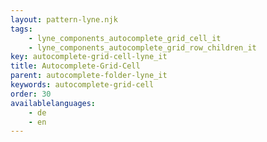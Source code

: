```yaml
---
layout: pattern-lyne.njk
tags: 
    - lyne_components_autocomplete_grid_cell_it
    - lyne_components_autocomplete_grid_row_children_it
key: autocomplete-grid-cell-lyne_it
title: Autocomplete-Grid-Cell
parent: autocomplete-folder-lyne_it
keywords: autocomplete-grid-cell
order: 30
availablelanguages: 
    - de
    - en
---
```

